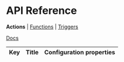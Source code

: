 <title>API Actions</title>

# API Reference
**Actions** | [Functions](./api-functions.html) | [Triggers](./api-triggers.html)

[Docs](./)

| Key | Title | Configuration properties |
| --- | ----- | ------------------------ |

<script type="module" src="../scripts/docs.js"></script>
<script type="text/plain" id="script-to-run">
  docs_fetchWithCache('../functions.json').then(res => res.json()).then(res => {
    if (res.status !== 'success') {
      console.log('Non success response received from Modd.io API: %o', res);
      alert('Non-success response received from Modd.io API. Check console for details.');
      return;
    }
    const table = document.querySelector('table');
    for (const func of res.message) {
      if (func.data.type === 'action') {
        const row = table.insertRow();
        row.insertCell().textContent = func.key;
        row.insertCell().textContent = func.title;
        row.insertCell().textContent = `{ ${func.data.fragments.filter(frag => frag.field && (frag.type === 'variable' || func.data.fields)).map(frag => `${frag.field}: ${frag.type === 'variable' ? frag.extraData?.dataType || frag.dataType : 'action[]'}`).join(', ')} }`;
      }
    }
  }).catch(err => {
    console.error(err);
    alert('An error occured while fetching Modd.io API. Check console for details.');
  });
</script>